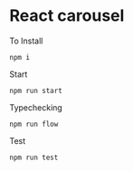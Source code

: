 # React carousel

To Install
```
npm i
```

Start
```
npm run start
```

Typechecking
```
npm run flow
```

Test
```
npm run test
```
